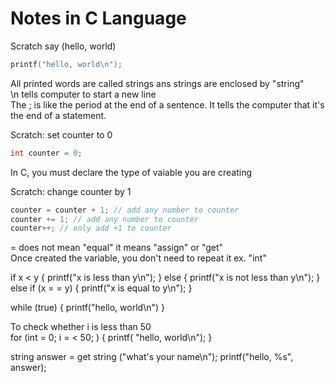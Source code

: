 # Notes in C Language

Scratch  say (hello, world)

```C
printf("hello, world\n");
```

All printed words are called strings ans strings are enclosed by "string" <br>
\n tells computer to start a new line <br>
The ; is like the period at the end of a sentence. It tells the computer that it's the end of a statement.

Scratch: set counter to 0

```C
int counter = 0;
```

In C, you must declare the type of vaiable you are creating

Scratch: change counter by 1

```C
counter = counter + 1; // add any number to counter
counter += 1; // add any number to counter
counter++; // only add +1 to counter
```

= does not mean "equal" it means "assign" or "get" <br>
Once created the variable, you don't need to repeat it ex. "int"

if x < y
{
  printf("x is less than y\n");
}
else
{
  printf("x is not less than y\n");
}
else if (x = = y)
{
  printf("x is equal to y\n");
}  

while (true)
{
  printf("hello, world\n")
}

To check whether i is less than 50 <br>
for (int = 0; i = < 50; )
{
  printf( "hello, world\n");
}

string answer = get string ("what's your name\n");
printf("hello, %s", answer);
